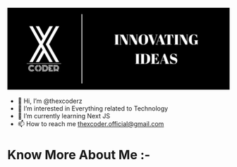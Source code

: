 ![The X Coder](https://raw.githubusercontent.com/thexcoderz/thexcoderz/main/banner.jpg)

 - 👋 Hi, I’m @thexcoderz
 - 👀 I’m interested in Everything related to Technology
 - 📖 I’m currently learning Next JS
 - 📫 How to reach me thexcoder.official@gmail.com

#  Know More About Me :-

<!---
thexcoderz/thexcoderz is a ✨ special ✨ repository because its `README.md` (this file) appears on your GitHub profile.
You can click the Preview link to take a look at your changes.
--->
